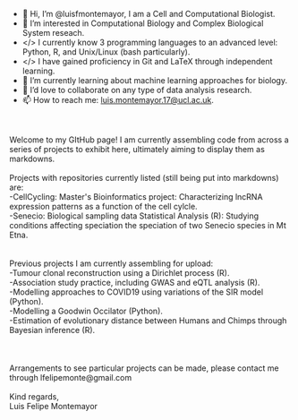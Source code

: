 - 👋 Hi, I’m @luisfmontemayor, I am a Cell and Computational Biologist.
- 👀 I’m interested in Computational Biology and Complex Biological System reseach.
- </> I currently know 3 programming languages to an advanced level: Python, R, and Unix/Linux (bash particularly).
- </> I have gained proficiency in Git and LaTeX through independent learning.
- 🌱 I’m currently learning about machine learning approaches for biology.
- 💞️ I’d love to collaborate on any type of data analysis research.
- 📫 How to reach me: luis.montemayor.17@ucl.ac.uk.
<br />
<br />
Welcome to my GItHub page! I am currently assembling code from across a series of projects to exhibit here, ultimately aiming to display them as markdowns.
<br />   
<br /> 
   Projects with repositories currently listed (still being put into markdowns) are: <br />
-CellCycling: Master's Bioinformatics project: Characterizing lncRNA expression patterns as a function of the cell cylcle. <br />
-Senecio: Biological sampling data Statistical Analysis (R): Studying conditions affecting speciation the speciation of two Senecio species in Mt Etna. <br />
<br />
<br />
   Previous projects I am currently assembling for upload: <br />
-Tumour clonal reconstruction using a Dirichlet process (R). <br />
-Association study practice, including GWAS and eQTL analysis (R). <br />
-Modelling approaches to COVID19 using variations of the SIR model (Python). <br />
-Modelling a Goodwin Occilator (Python). <br />
-Estimation of evolutionary distance between Humans and Chimps through Bayesian inference (R). <br />
<br />
<br />
<br />
Arrangements to see particular projects can be made, please contact me through lfelipemonte@gmail.com
<br />
<br />
Kind regards, <br />
Luis Felipe Montemayor

<!---
luisfmontemayor/luisfmontemayor is a ✨ special ✨ repository because its `README.md` (this file) appears on your GitHub profile.
You can click the Preview link to take a look at your changes.
--->
